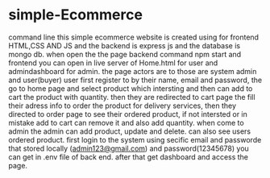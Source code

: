 ﻿# simple-Ecommerce

 command line this simple ecommerce website is created using for frontend HTML,CSS AND JS and the backend is express js and the database is mongo db.
 when open the the page backend command npm start and frontend you can open in live server of Home.html for user and admindashboard for admin.
 the page actors are to those are system admin and user(buyer) user first register to by their name, email and password, the go to home page and select product which intersting  and then can add to cart the product with quantity. then they are redirected to cart page the fill their adress info to order the product for delivery services, then they directed to order page to see their ordered product, if not intersted or in mistake add to cart can remove it and also add quantity. 
 when come to admin the admin can add product, update and delete. can also see users ordered product. first login to the system using secific email and passworde that stored locally (admin123@gmail.com) and password(12345678) you can get in .env file of back end. after that get dashboard and access the page.
